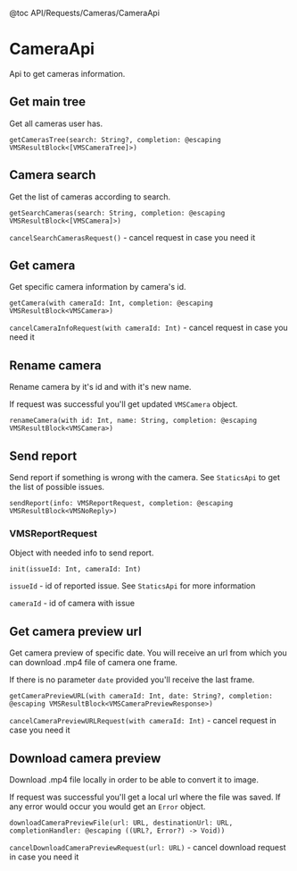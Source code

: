 @toc API/Requests/Cameras/CameraApi

# CameraApi #

Api to get cameras information.


## Get main tree

Get all cameras user has.

```
getCamerasTree(search: String?, completion: @escaping VMSResultBlock<[VMSCameraTree]>)
```


## Camera search

Get the list of cameras according to search.

```
getSearchCameras(search: String, completion: @escaping VMSResultBlock<[VMSCamera]>)
```

`cancelSearchCamerasRequest()` - cancel request in case you need it


## Get camera

Get specific camera information by camera's id.

```
getCamera(with cameraId: Int, completion: @escaping VMSResultBlock<VMSCamera>)
```
`cancelCameraInfoRequest(with cameraId: Int)` - cancel request in case you need it


## Rename camera

Rename camera by it's id and with it's new name.

If request was successful you'll get updated `VMSCamera` object.

```
renameCamera(with id: Int, name: String, completion: @escaping VMSResultBlock<VMSCamera>)
```


## Send report

Send report if something is wrong with the camera. See `StaticsApi` to get the list of possible issues.

```
sendReport(info: VMSReportRequest, completion: @escaping VMSResultBlock<VMSNoReply>)
```

### VMSReportRequest

Object with needed info to send report.

```
init(issueId: Int, cameraId: Int)
```

`issueId` - id of reported issue. See `StaticsApi` for more information

`cameraId` - id of camera with issue


## Get camera preview url

Get camera preview of specific date. You will receive an url from which you can download .mp4 file of camera one frame.

If there is no parameter `date` provided you'll receive the last frame.

```
getCameraPreviewURL(with cameraId: Int, date: String?, completion: @escaping VMSResultBlock<VMSCameraPreviewResponse>)
```

`cancelCameraPreviewURLRequest(with cameraId: Int)` - cancel request in case you need it


## Download camera preview

Download .mp4 file locally in order to be able to convert it to image.

If request was successful you'll get a local url where the file was saved. If any error would occur you would get an `Error` object.

```
downloadCameraPreviewFile(url: URL, destinationUrl: URL, completionHandler: @escaping ((URL?, Error?) -> Void))
```

`cancelDownloadCameraPreviewRequest(url: URL)` - cancel download request in case you need it
